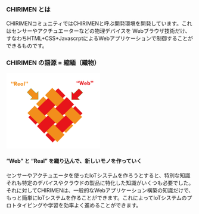 ### CHIRIMEN とは
CHIRIMENコミュニティではCHIRIMENと呼ぶ開発環境を開発しています。これはセンサーやアクチュエーターなどの物理デバイスを Webブラウザ技術だけ、すなわちHTML+CSS+JavascrptによるWebアプリケーションで制御することができるものです。

### CHIRIMEN の語源 = 縮緬（織物）

  <img src="./images/WebxReal.png" width='50%'>

#### “Web” と “Real” を織り込んで、新しいモノを作っていく

センサーやアクチュエータを使ったIoTシステムを作ろうとすると、特別な知識 それも特定のデバイスやクラウドの製品に特化した知識がいくつも必要でした。それに対してCHIRIMENは、一般的なWebアプリケーション構築の知識だけで、もっと簡単にIoTシステムを作ることができます。これによってIoTシステムのプロトタイピングや学習を効率よく進めることができます。

